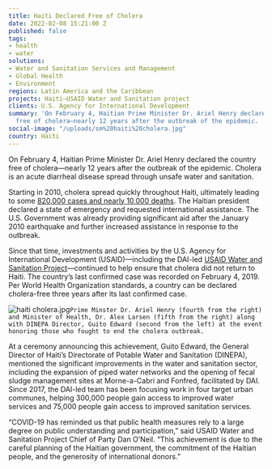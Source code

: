 ```yaml
---
title: Haiti Declared Free of Cholera
date: 2022-02-08 15:21:00 Z
published: false
tags:
- health
- water
solutions:
- Water and Sanitation Services and Management
- Global Health
- Environment
regions: Latin America and the Caribbean
projects: Haiti—USAID Water and Sanitation project
clients: U.S. Agency for International Development
summary: 'On February 4, Haitian Prime Minister Dr. Ariel Henry declared the country
  free of cholera—nearly 12 years after the outbreak of the epidemic. '
social-image: "/uploads/sm%20haiti%20cholera.jpg"
country: Haiti
---
```


On February 4, Haitian Prime Minister Dr. Ariel Henry declared the country free of cholera—nearly 12 years after the outbreak of the epidemic. Cholera is an acute diarrheal disease spread through unsafe water and sanitation.  

Starting in 2010, cholera spread quickly throughout Haiti, ultimately leading to some [820,000 cases and nearly 10,000 deaths](https://www.cdc.gov/cholera/haiti/index.html). The Haitian president declared a state of emergency and requested international assistance. The U.S. Government was already providing significant aid after the January 2010 earthquake and further increased assistance in response to the outbreak.

Since that time, investments and activities by the U.S. Agency for International Development (USAID)—including the DAI-led [USAID Water and Sanitation Project](https://www.dai.com/our-work/projects/haiti-usaid-water-and-sanitation-watsan)—continued to help ensure that cholera did not return to Haiti. The country’s last confirmed case was recorded on February 4, 2019. Per World Health Organization standards, a country can be declared cholera-free three years after its last confirmed case. 

![haiti cholera.jpg](/uploads/haiti%20cholera.jpg)`Prime Minster Dr. Ariel Henry (fourth from the right) and Minister of Health, Dr. Alex Larsen (fifth from the right) along with DINEPA Director, Guito Edward (second from the left) at the event honoring those who fought to end the cholera outbreak.`

At a ceremony announcing this achievement, Guito Edward, the General Director of Haiti’s Directorate of Potable Water and Sanitation (DINEPA), mentioned the significant improvements in the water and sanitation sector, including the expansion of piped water networks and the opening of fecal sludge management sites at Morne-a-Cabri and Fonfred, facilitated by DAI. Since 2017, the DAI-led team has been focusing work in four target urban communes, helping 300,000 people gain access to improved water services and 75,000 people gain access to improved sanitation services.

“COVID-19 has reminded us that public health measures rely to a large degree on public understanding and participation,” said USAID Water and Sanitation Project Chief of Party Dan O’Neil. “This achievement is due to the careful planning of the Haitian government, the commitment of the Haitian people, and the generosity of international donors.” 